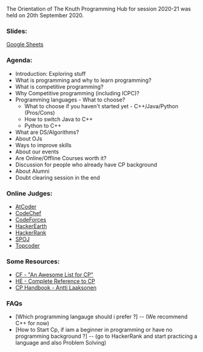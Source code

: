 The Orientation of The Knuth Programming Hub for session 2020-21 was held on 20th September 2020.

### Slides:

[Google Sheets](https://docs.google.com/presentation/d/1JetZR_wNNlmN0IInWC2nLDSfrk20ZrEyQRE3qH5e8gw/edit?usp=sharing)

### Agenda:

-   Introduction: Exploring stuff
-   What is programming and why to learn programming?
-   What is competitive programming?
-   Why Competitive programming (including ICPC)?
-   Programming languages - What to choose?
    -   What to choose if you haven't started yet - C++/Java/Python (Pros/Cons)
    -   How to switch Java to C++
    -   Python to C++
-   What are DS/Algorithms?
-   About OJs
-   Ways to improve skills
-   About our events
-   Are Online/Offline Courses worth it?
-   Discussion for people who already have CP background
-   About Alumni
-   Doubt clearing session in the end

### Online Judges:

-   [AtCoder](https://atcoder.jp)
-   [CodeChef](https://www.codechef.com)
-   [CodeForces](https://www.codeforces.com)
-   [HackerEarth](https://www.hackerearth.com)
-   [HackerRank](https://www.hackerrank.com)
-   [SPOJ](https://www.spoj.com)
-   [Topcoder](https://www.topcoder.com)

### Some Resources:

-   [CF - "An Awesome List for CP"](https://codeforces.com/blog/entry/23054)
-   [HE - Complete Reference to CP](https://www.hackerearth.com/getstarted-competitive-programming)
-   [CP Handbook - Antti Laaksonen](https://cses.fi/book/book.pdf)

### FAQs
-   [Which programming langauge should i prefer ?] -- (We recommend C++ for now)
-   [How to Start Cp, if iam a beginner in programming or have no programming background ?] -- (go to HackerRank and start practicing a language and also Problem          Solving)
